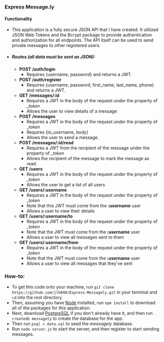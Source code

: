 ### Express Message.ly

#### Functionality

- This application is a fully secure JSON API that I have created. It utilized JSON Web Tokens and the Bcrypt package to provide authentication and authorization for all endpoints. The API itself can be used to send private messages to other registered users.

- ##### Routes (all data must be sent as JSON):

  - **POST /auth/login**
    - Requires {username, password} and returns a JWT.
  - **POST /auth/register**
    - Requires {username, password, first_name, last_name, phone} and returns a JWT.
  - **GET /messages/:id**
    - Requires a JWT in the body of the request under the property of *_token*
    - Allows the user to view details of a message
  - **POST /messages**
    - Requires a JWT in the body of the request under the property of *_token*
    - Requires {to_username, body}
    - Allows the user to send a message.
  - **POST /messages/:id/read**
    - Requires a JWT from the recipient of the message under the property of *_token*
    - Allows the recipient of the message to mark the message as read.
  - **GET /users**
    - Requires a JWT in the body of the request under the property of *_token*
    - Allows the user to get a list of all users
  - **GET /users/:username**
    - Requires a JWT in the body of the request under the property of *_token*
    - Note that this JWT must come from the **:username** user
    - Allows a user to view their details
  - **GET /users/:username/to**
    - Requires a JWT in the body of the request under the property of *_token*
    - Note that the JWT must come from the **:username** user
    - Allows a user to view all messages sent to them
  - **GET /users/:username/from**
    - Requires a JWT in the body of the request under the property of *_token*
    - Note that the JWT must come from the **:username** user
    - Allows a user to view all messages that they've sent

### How-to:

- To get this code onto your machine, run `git clone https://github.com/jlh040/Express-Messagely.git` in your terminal and `cd` into the root directory.
- Then, assuming you have [Node](https://nodejs.org/en/) installed, run `npm install` to download all of the packages for this application.
- Next, download [PostgreSQL](https://www.postgresql.org/) if you don't already have it, and then run `createdb messagely` to create the database for the app.
- Then run `psql < data.sql` to seed the *messagely* database.
- Run `node server.js` to start the server, and then register to start sending messages.


